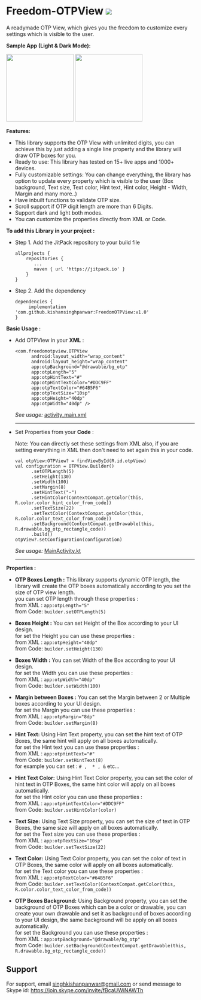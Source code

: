 
# Freedom-OTPView [![](https://jitpack.io/v/kishansinghpanwar/FreedomOTPView.svg)](https://jitpack.io/#kishansinghpanwar/FreedomOTPView)

A readymade OTP View, which gives you the freedom to customize every settings which is visible to the user. 


**Sample App (Light & Dark Mode):**

<img src="https://github.com/kishansinghpanwar/FreedomOTPView/blob/master/screenshot/Screenshot_light_mode.png" width="180" >  <img src="https://github.com/kishansinghpanwar/FreedomOTPView/blob/master/screenshot/Screenshot_night_mode.png" width="180">

 **Features:**
 - This library supports the OTP View with unlimited digits, you can achieve this by just adding a single line property and the library will draw OTP boxes for you.
 - Ready to use: This library has tested on 15+ live apps and 1000+ devices.
- Fully customizable settings: You can change everything, the library has option to update every property which is visible to the user (Box background, Text size, Text color, Hint text, Hint color, Height - Width, Margin and many more..)
- Have inbuilt functions to validate OTP size.
- Scroll support if OTP digit length are more than 6 Digits.
- Support dark and light both modes.
- You can customize the properties directly from XML or Code.


 **To add this Library in your project :**
 - Step 1. Add the JitPack repository to your build file
    
    
	```
	allprojects {
	    repositories {
	       ...
	       maven { url 'https://jitpack.io' }
	    }
	}
	 ```  
   
 - Step 2. Add the dependency
	```
	dependencies {
	     implementation 'com.github.kishansinghpanwar:FreedomOTPView:v1.0'
	}
	```
  
**Basic Usage :**


- Add OTPView in your **XML** :
  ```
  <com.freedomotpview.OTPView
        android:layout_width="wrap_content"
        android:layout_height="wrap_content"
        app:otpBackground="@drawable/bg_otp"
        app:otpLength="5"
        app:otpHintText="#"
        app:otpHintTextColor="#DDC9FF"
        app:otpTextColor="#64B5F6"
        app:otpTextSize="10sp"
        app:otpHeight="40dp"
        app:otpWidth="40dp" />
  ```
   *See usage:* [activity_main.xml](https://github.com/kishansinghpanwar/FreedomOTPView/blob/master/app/src/main/res/layout/activity_main.xml)
   
    ------
    
- Set Properties from your **Code** :
  
  Note: You can directly set these settings from XML also, if you are setting everything in XML then don't need to set again this in your code. 
  ```
  val otpView:OTPView? = findViewById(R.id.otpView)
  val configuration = OTPView.Builder()
        .setOTPLength(5)
        .setHeight(130)
        .setWidth(100)
        .setMargin(8)
        .setHintText("-")
        .setHintColor(ContextCompat.getColor(this, R.color.color_hint_color_from_code))
        .setTextSize(22)
        .setTextColor(ContextCompat.getColor(this, R.color.color_text_color_from_code))
        .setBackground(ContextCompat.getDrawable(this, R.drawable.bg_otp_rectangle_code))
        .build()
  otpView?.setConfiguration(configuration)
  ```
  *See usage:* [MainActivity.kt](https://github.com/kishansinghpanwar/FreedomOTPView/blob/master/app/src/main/java/com/app/freedomotpviewexample/MainActivity.kt)
   
   
   
    ------
    
   
 **Properties :**

    
   

 - **OTP Boxes Length :**
	  This library supports dynamic OTP length, the library will create the OTP boxes automatically according to you set the size of OTP view length.<br/>
	  you can set OTP length through these properties :<br/>
	from XML : `app:otpLength="5"` <br/>
	from Code: `builder.setOTPLength(5)`

 - **Boxes Height :**
	 You can set Height of the Box according to your UI design.<br/>
	 for set the Height you can use these properties :<br/>
	 from XML : `app:otpHeight="40dp"` <br/>
	from Code: `builder.setHeight(130)`
	
 - **Boxes Width :**
	 You can set Width of the Box according to your UI design.<br/>
	 for set the Width you can use these properties :<br/>
	 from XML : `app:otpWidth="40dp"` <br/>
	from Code: `builder.setWidth(100)`
	
 - **Margin between Boxes :**
	 You can set the Margin between 2 or Multiple boxes according to your UI design.<br/>
	 for set the Margin you can use these properties :<br/>
	 from XML : `app:otpMargin="8dp"` <br/>
	from Code: `builder.setMargin(8)`
	
 - **Hint Text:**
	 Using Hint Text property, you can set the hint text of OTP Boxes, the same hint will apply on all boxes automatically.<br/>
	 for set the Hint text you can use these properties :<br/>
	 from XML : `app:otpHintText="#"` <br/>
	from Code: `builder.setHintText(8)`<br/>
	for example you  can set :  `# ,  * , &` etc...
	
 - **Hint Text Color:**
	 Using Hint Text Color property, you can set the color of hint text in OTP Boxes, the same hint color will apply on all boxes automatically.<br/>
	 for set the Hint color you can use these properties :<br/>
	 from XML : `app:otpHintTextColor="#DDC9FF"`<br/>
	from Code: `builder.setHintColor(color)`
	
 - **Text Size:**
	 Using Text Size property, you can set the size of text in OTP Boxes, the same size will apply on all boxes automatically.<br/>
	 for set the Text size  you can use these properties :<br/>
	 from XML : `app:otpTextSize="10sp"`<br/>
	from Code: `builder.setTextSize(22)`
	
 - **Text Color:**
	 Using Text Color property, you can set the color of text in OTP Boxes, the same color will apply on all boxes automatically.<br/>
	 for set the Text color you can use these properties :<br/>
	 from XML : `app:otpTextColor="#64B5F6"`<br/>
	from Code: `builder.setTextColor(ContextCompat.getColor(this, R.color.color_text_color_from_code))`
	
 - **OTP Boxes Background:**
	 Using Background property, you can set the background of OTP Boxes which can be a color or drawable, you can create your own drawable and set it as background of boxes according to your UI design, the same background will be apply on all boxes automatically.<br/>
	 for set the Background you can use these properties :<br/>
	 from XML : `app:otpBackground="@drawable/bg_otp"`<br/>
	 from Code: `builder.setBackground(ContextCompat.getDrawable(this, R.drawable.bg_otp_rectangle_code))`


	
## Support

For support, email singhkishanpanwar@gmail.com or send message to Skype id: https://join.skype.com/invite/fBcaUWiNAWTh



